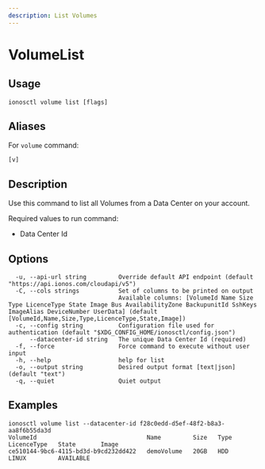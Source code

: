```yaml
---
description: List Volumes
---
```


# VolumeList

## Usage

```text
ionosctl volume list [flags]
```

## Aliases

For `volume` command:
```text
[v]
```

## Description

Use this command to list all Volumes from a Data Center on your account.

Required values to run command:

* Data Center Id

## Options

```text
  -u, --api-url string         Override default API endpoint (default "https://api.ionos.com/cloudapi/v5")
  -C, --cols strings           Set of columns to be printed on output 
                               Available columns: [VolumeId Name Size Type LicenceType State Image Bus AvailabilityZone BackupunitId SshKeys ImageAlias DeviceNumber UserData] (default [VolumeId,Name,Size,Type,LicenceType,State,Image])
  -c, --config string          Configuration file used for authentication (default "$XDG_CONFIG_HOME/ionosctl/config.json")
      --datacenter-id string   The unique Data Center Id (required)
  -f, --force                  Force command to execute without user input
  -h, --help                   help for list
  -o, --output string          Desired output format [text|json] (default "text")
  -q, --quiet                  Quiet output
```

## Examples

```text
ionosctl volume list --datacenter-id f28c0edd-d5ef-48f2-b8a3-aa8f6b55da3d 
VolumeId                               Name         Size   Type   LicenceType   State       Image
ce510144-9bc6-4115-bd3d-b9cd232dd422   demoVolume   20GB   HDD    LINUX         AVAILABLE
```


